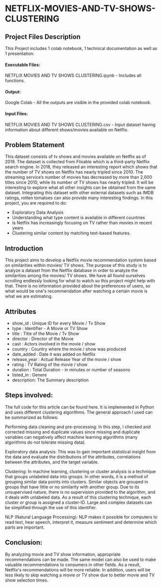 # NETFLIX-MOVIES-AND-TV-SHOWS-CLUSTERING
<h2> Project Files Description</h2>
This Project includes 1 colab notebook, 1 technical documentation as well as 1 presentation:

<h4> Executable Files:</h4>
NETFLIX MOVIES AND TV SHOWS CLUSTERING.ipynb - Includes all functions.
<h4> Output:</h4> 
Google Colab - All the outputs are visible in the provided colab notebook.
<h4> Input Files:</h4> 
NETFLIX MOVIES AND TV SHOWS CLUSTERING.csv - Input dataset having information about different shows/movies available on Netflix.

<h2> Problem Statement</h2>

This dataset consists of tv shows and movies available on Netflix as of 2019. The dataset is collected from Flixable which is a 
third-party Netflix search engine. In 2018, they released an interesting report which shows that the number of TV shows on Netflix has 
nearly tripled since 2010. The streaming service’s number of movies has decreased by more than 2,000 titles since 2010, while its number 
of TV shows has nearly tripled. It will be interesting to explore what all other insights can be obtained from the same dataset. 
Integrating this dataset with other external datasets such as IMDB ratings, rotten tomatoes can also provide many interesting findings. In 
this project, you are required to do: 
* Exploratory Data Analysis 
* Understanding what type content is available in different countries 
* Is Netflix has increasingly focusing on TV rather than movies in recent years
* Clustering similar content by matching text-based features.


<h2> Introduction </h2>
This project aims to develop a Netflix movie recommendation system based on similarities within movies/ TV shows. The purpose of this 
study is to analyze a dataset from the Netflix database in order to analyze the similarities among the movies/ TV shows. We have all found 
ourselves scrolling endlessly looking for what to watch so this project might help with that. There is no information provided about the 
preferences of users, so what would be one's recommendation after watching a certain movie is what we are estimating.


<h2> Attributes </h2>

* show_id : Unique ID for every Movie / Tv Show
* type : Identifier - A Movie or TV Show
* title : Title of the Movie / Tv Show 
* director : Director of the Movie
* cast : Actors involved in the movie / show
* country : Country where the movie / show was produced
* date_added : Date it was added on Netflix
* release_year : Actual Release Year of the movie / show
* rating : TV Rating of the movie / show
* duration : Total Duration - in minutes or number of seasons
* listed_in : Genere
* description: The Summary description

<h2> Steps involved:</h2>
The full code for this article can be found here. It is implemented in Python and uses different clustering algorithms. The general 
approach I used can be summarized as follows:

Performing data cleaning and pre-processing: In this step, I checked and corrected missing and duplicate values since missing and 
duplicate variables can negatively affect machine learning algorithms (many algorithms do not tolerate missing data). 

Exploratory data analysis: This was to gain important statistical insight from the data and evaluate the distributions of the 
attributes, correlations between the attributes, and the target variable. 

Clustering: In machine learning, clustering or cluster analysis is a technique that groups unlabeled data into groups. In 
other words, it is a method of grouping similar data points into clusters.  Similar objects are grouped in groups that have little or 
no similarity with another group. Due to its unsupervised nature, there is no supervision provided to the algorithm, and it deals with 
unlabeled data.  As a result of this clustering technique, each cluster or group is assigned a cluster-ID. Large and complex datasets 
can be simplified through the use of this identifier.

NLP (Natural Language Processing):  NLP makes it possible for computers to read text, hear speech, interpret it, measure sentiment and 
determine which parts are important.

<h2> Conclusion:</h2>
By analyzing movie and TV show information, appropriate recommendations can be made. The same model can also be used to make valuable 
recommendations to consumers in other fields. As a result, Netflix's recommendations will be more reliable. In addition, users will be 
less likely to skip watching a movie or TV show due to better movie and TV show selection times.
